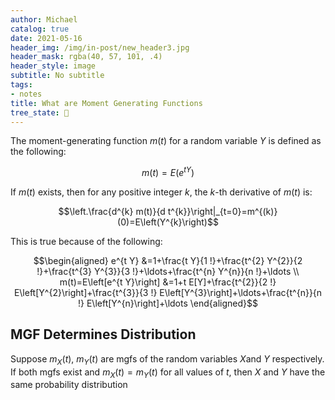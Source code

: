 ```yaml
---
author: Michael
catalog: true
date: 2021-05-16
header_img: /img/in-post/new_header3.jpg
header_mask: rgba(40, 57, 101, .4)
header_style: image
subtitle: No subtitle
tags:
- notes
title: What are Moment Generating Functions
tree_state: 🌱
---
```


The moment-generating function $m(t)$ for a random variable $Y$ is defined as the following:

$$m(t)=E\left(e^{t Y}\right)$$

If $m(t)$ exists, then for any positive integer $k$, the $k$-th derivative of $m(t)$ is:

$$\left.\frac{d^{k} m(t)}{d t^{k}}\right|_{t=0}=m^{(k)}(0)=E\left(Y^{k}\right)$$

This is true because of the following:

$$\begin{aligned} e^{t Y} &=1+\frac{t Y}{1 !}+\frac{t^{2} Y^{2}}{2 !}+\frac{t^{3} Y^{3}}{3 !}+\ldots+\frac{t^{n} Y^{n}}{n !}+\ldots \\ m(t)=E\left[e^{t Y}\right] &=1+t E[Y]+\frac{t^{2}}{2 !} E\left[Y^{2}\right]+\frac{t^{3}}{3 !} E\left[Y^{3}\right]+\ldots+\frac{t^{n}}{n !} E\left[Y^{n}\right]+\ldots \end{aligned}$$

## MGF Determines Distribution

Suppose $m_X(t), \  m_Y(t)$ are mgfs of the random variables $X$and $Y$ respectively. If both mgfs exist and $m_X(t) = m_Y(t)$ for all values of $t$, then $X$ and $Y$ have the same probability distribution
